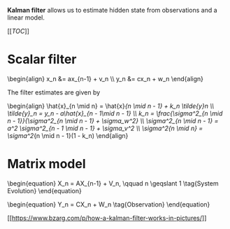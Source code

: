 **Kalman filter** allows us to estimate hidden state from observations and a linear model.

[[_TOC_]]

# Scalar filter

\begin{align}
x_n  &= ax_{n-1} + v_n \\\\
y_n &= cx_n + w_n
\end{align}

The filter estimates are given by

\begin{align}
\hat{x}\_{n \mid n} = \hat{x}_{n \mid n - 1} + k_n \tilde{y}_n \\\\
\tilde{y}\_n  = y_n - a\hat{x}\_{n - 1\mid n - 1} \\\\
k_n = \frac{\sigma^2\_{n \mid n - 1}}{\sigma^2\_{n \mid n - 1} + \sigma_w^2} \\\\
\sigma^2\_{n \mid n - 1} = a\^2 \sigma\^2\_{n - 1 \mid n - 1} + \sigma\_v^2 \\\\
\sigma^2_{n \mid n} = \sigma^2_{n \mid n - 1}(1 - k_n)
\end{align}

# Matrix model

\begin{equation}
X_n = AX_{n-1} + V_n, \qquad n \geqslant 1 \tag{System Evolution}
\end{equation}

\begin{equation}
Y_n = CX_n + W_n \tag{Observation}
\end{equation}

[[https://www.bzarg.com/p/how-a-kalman-filter-works-in-pictures/]]